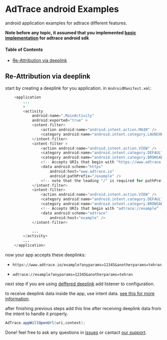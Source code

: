 # AdTrace android Examples
android application examples for adtrace different features.

**Note before any topic, it assumed that you implemented [basic implementation](https://github.com/adtrace/adtrace_sdk_android) for adtrace android sdk**


#### Table of Contents
- [Re-Attribution via deeplink](#ex-reattribution)


## <a id="ex-reattribution"></a> Re-Attribution via deeplink
start by creating a deeplink for you application. in `AndroidManifest.xml`:
```java
    <application
        ...
        >
        <activity
            android:name=".MainActivity"
            android:exported="true" >
            <intent-filter>
                <action android:name="android.intent.action.MAIN" />
                <category android:name="android.intent.category.LAUNCHER" />
            </intent-filter>
            <intent-filter >
                <action android:name="android.intent.action.VIEW" />
                <category android:name="android.intent.category.DEFAULT" />
                <category android:name="android.intent.category.BROWSABLE" />
                <!-- Accepts URIs that begin with "https://www.adtrace.io/example” -->
                <data android:scheme="https"
                    android:host="www.adtrace.io"
                    android:pathPrefix="/example" />
                <!-- note that the leading "/" is required for pathPrefix-->
            </intent-filter>
            <intent-filter>
                <action android:name="android.intent.action.VIEW" />
                <category android:name="android.intent.category.DEFAULT" />
                <category android:name="android.intent.category.BROWSABLE" />
                <!-- Accepts URIs that begin with "adtrace://example” -->
                <data android:scheme="adtrace"
                    android:host="example" />
            </intent-filter>

            ...
        </activity>
        ...
    </application>
```
now your app accepts these deeplinks:

- `https://www.adtrace.io/example?anyparams=12345&anotherparams=tehran`

- `adtrace://example?anyparams=12345&anotherparams=tehran`

next step if you are using [deffered deeplink](https://github.com/adtrace/adtrace_sdk_android#dl-deferred) add listener to configuration.

to receive deeplink data inside the app, use intent data. [see this for more information](https://github.com/adtrace/adtrace_sdk_android#standard-deep-linking-scenario).

after finishing previous steps add this line after receiving deeplink data from the intent to handle it properly.
```java
AdTrace.appWillOpenUrl(uri,context);

```
Done! feel free to ask any questions in [issues](https://github.com/adtrace/adtrace-android-examples/issues) or cantact [our support](https://adtrace.io/).